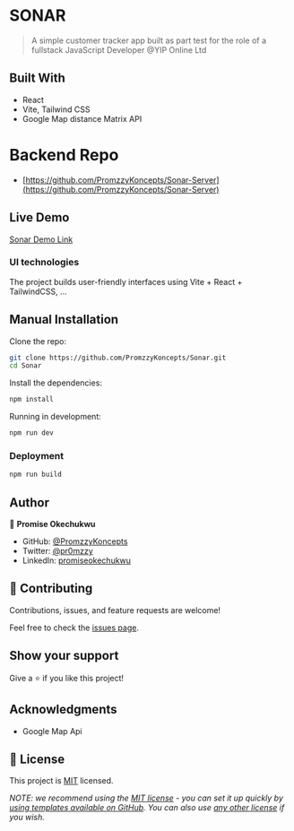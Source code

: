 # SONAR

> A simple customer tracker app built as part test for the role of a fullstack JavaScript Developer @YIP Online Ltd


## Built With

- React
- Vite, Tailwind CSS 
- Google Map distance Matrix API

# Backend Repo
- [https://github.com/PromzzyKoncepts/Sonar-Server](https://github.com/PromzzyKoncepts/Sonar-Server)


## Live Demo 

[Sonar Demo Link](https://sonar-flax.vercel.app)



### UI technologies

The project builds user-friendly interfaces using Vite + React + TailwindCSS, ...

## Manual Installation

Clone the repo:

```bash
git clone https://github.com/PromzzyKoncepts/Sonar.git
cd Sonar
```

Install the dependencies:

```bash
npm install
```

Running in development:

```bash
npm run dev
```

### Deployment
```bash
npm run build
```


## Author

👤 **Promise Okechukwu**

- GitHub: [@PromzzyKoncepts](https://github.com/PromzzyKoncepts)
- Twitter: [@pr0mzzy](https://twitter.com/pr0mzzy)
- LinkedIn: [promiseokechukwu](https://linkedin.com/in/promiseokechukwu)

## 🤝 Contributing

Contributions, issues, and feature requests are welcome!

Feel free to check the [issues page](../../issues/).

## Show your support

Give a ⭐️ if you like this project!

## Acknowledgments

- Google Map Api


## 📝 License

This project is [MIT](./LICENSE) licensed.

_NOTE: we recommend using the [MIT license](https://choosealicense.com/licenses/mit/) - you can set it up quickly by [using templates available on GitHub](https://docs.github.com/en/communities/setting-up-your-project-for-healthy-contributions/adding-a-license-to-a-repository). You can also use [any other license](https://choosealicense.com/licenses/) if you wish._
